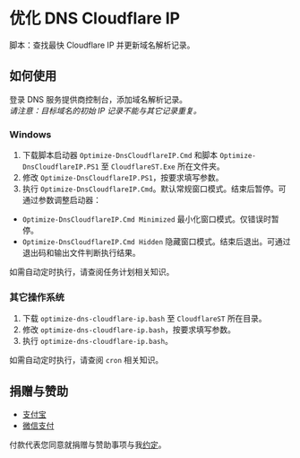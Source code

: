 # 优化 DNS Cloudflare IP
脚本：查找最快 Cloudflare IP 并更新域名解析记录。

## 如何使用
登录 DNS 服务提供商控制台，添加域名解析记录。  
_请注意：目标域名的初始 IP 记录不能与其它记录重复。_

### Windows
1. 下载脚本启动器 `Optimize-DnsCloudflareIP.Cmd` 和脚本 `Optimize-DnsCloudflareIP.PS1` 至 `CloudflareST.Exe` 所在文件夹。  
2. 修改 `Optimize-DnsCloudflareIP.PS1`，按要求填写参数。
3. 执行 `Optimize-DnsCloudflareIP.Cmd`。默认常规窗口模式。结束后暂停。可通过参数调整启动器：
* `Optimize-DnsCloudflareIP.Cmd Minimized` 最小化窗口模式。仅错误时暂停。
* `Optimize-DnsCloudflareIP.Cmd Hidden` 隐藏窗口模式。结束后退出。可通过退出码和输出文件判断执行结果。

如需自动定时执行，请查阅任务计划相关知识。

### 其它操作系统
1. 下载 `optimize-dns-cloudflare-ip.bash` 至 `CloudflareST` 所在目录。  
2. 修改 `optimize-dns-cloudflare-ip.bash`，按要求填写参数。  
3. 执行 `optimize-dns-cloudflare-ip.bash`。

如需自动定时执行，请查阅 `cron` 相关知识。

## 捐赠与赞助
* [支付宝](https://user-images.githubusercontent.com/1733254/110204402-bbcabc80-7ead-11eb-8bbc-9be2041214c2.png)
* [微信支付](https://user-images.githubusercontent.com/1733254/110204405-bd948000-7ead-11eb-9c8a-13094e252d7a.png)

付款代表您同意就捐赠与赞助事项与我[约定](https://gist.github.com/CrazyBoyFeng/a53994e5cfb129110c150fb6ea802a87#file-donationandsponsorshipagreement-md)。
